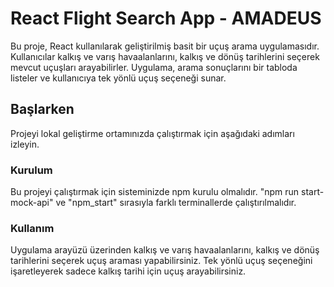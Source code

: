 # React Flight Search App - AMADEUS

Bu proje, React kullanılarak geliştirilmiş basit bir uçuş arama uygulamasıdır. Kullanıcılar kalkış ve varış havaalanlarını, kalkış ve dönüş tarihlerini seçerek mevcut uçuşları arayabilirler. Uygulama, arama sonuçlarını bir tabloda listeler ve kullanıcıya tek yönlü uçuş seçeneği sunar.

## Başlarken

Projeyi lokal geliştirme ortamınızda çalıştırmak için aşağıdaki adımları izleyin.

### Kurulum

Bu projeyi çalıştırmak için sisteminizde npm kurulu olmalıdır. "npm run start-mock-api" ve "npm_start" sırasıyla farklı terminallerde çalıştırılmalıdır.

### Kullanım

Uygulama arayüzü üzerinden kalkış ve varış havaalanlarını, kalkış ve dönüş tarihlerini seçerek uçuş araması yapabilirsiniz. Tek yönlü uçuş seçeneğini işaretleyerek sadece kalkış tarihi için uçuş arayabilirsiniz.
